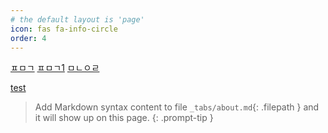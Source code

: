 ```yaml
---
# the default layout is 'page'
icon: fas fa-info-circle
order: 4
---
```


[ㅍㅁㄱ](https://trulyeven.github.io/posts/portfolio/)
[ㅍㅁㄱ1](https://trulyeven.github.io/portfolio/)
[ㅁㄴㅇㄹ](https://github.com/trulyeven/trulyeven.github.io/blob/b30d21ab29e004c272881be9db246f54683095dc/_posts/info/2023-07-01-portfolio.md)
<object data="https://raw.githubusercontent.com/trulyeven/trulyeven.github.io/main/_posts/info/2023-07-01-portfolio.md" width="100%" height="600"></object>


[test](/extrahtml/portfolio.html)


> Add Markdown syntax content to file `_tabs/about.md`{: .filepath } and it will show up on this page.
{: .prompt-tip }
